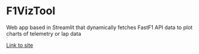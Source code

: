 # F1VizTool
Web app based in Streamlit that dynamically fetches FastF1 API data to plot charts of telemetry or lap data

[Link to site](f1viztool.streamlit.app) 
